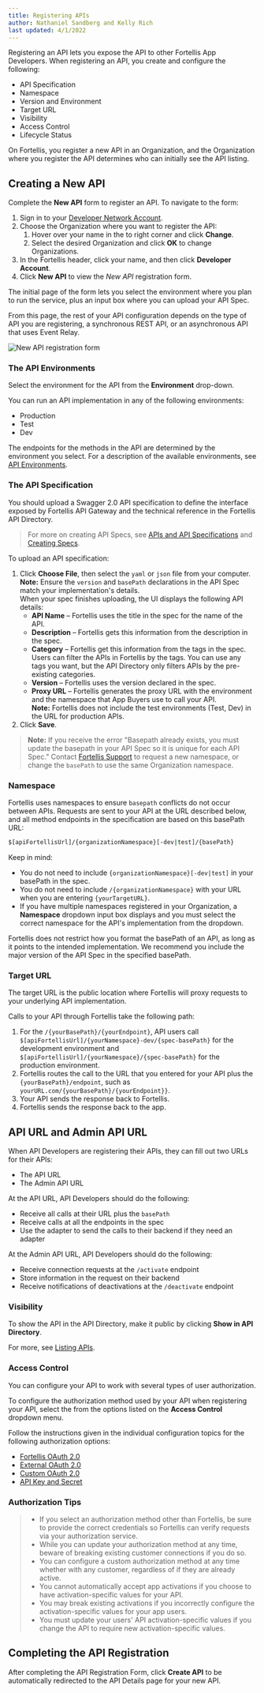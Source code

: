 ```yaml
---
title: Registering APIs
author: Nathaniel Sandberg and Kelly Rich
last updated: 4/1/2022
---
```


Registering an API lets you expose the API to other Fortellis App Developers. When registering an API, you create and configure the following:

* API Specification
* Namespace
* Version and Environment
* Target URL
* Visibility
* Access Control
* Lifecycle Status

On Fortellis, you register a new API in an Organization, and the Organization where you register the API determines who can initially see the API listing.

## Creating a New API

Complete the **New API** form to register an API. To navigate to the form:

1. Sign in to your [Developer Network Account]($[devNetworkUrl]).
1. Choose the Organization where you want to register the API:
    1. Hover over your name in the to right corner and click **Change**.
    1. Select the desired Organization and click **OK** to change Organizations.
1. In the Fortellis header, click your name, and then click **Developer Account**.
1. Click **New API** to view the *New API* registration form.

The initial page of the form lets you select the environment where you plan to run the service, plus an input box where you can upload your API Spec.

From this page, the rest of your API configuration depends on the type of API you are registering, a synchronous REST API, or an asynchronous API that uses Event Relay.

![New API registration form]($[docsUrl]/static/images/new-api-form.png)

### The API Environments

Select the environment for the API from the **Environment** drop-down.

You can run an API implementation in any of the following environments:

* Production
* Test
* Dev

The endpoints for the methods in the API are determined by the environment you select. For a description of the available environments, see [API Environments](/docs/tutorials/api-lifecycle/api-environments).

### The API Specification

You should upload a Swagger 2.0 API specification to define the interface exposed by Fortellis API Gateway and the technical reference in the Fortellis API Directory.

> For more on creating API Specs, see [APIs and API Specifications](/docs/general/api-developers/api-specs) and [Creating Specs](/docs/tutorials/spec-writing/creating-api-specs).

To upload an API specification:

1. Click **Choose File**, then select the `yaml` or `json` file from your computer.  
    **Note:** Ensure the `version` and `basePath` declarations in the API Spec match your implementation's details.  
    When your spec finishes uploading, the UI displays the following API details:
    * **API Name** – Fortellis uses the title in the spec for the name of the API.
    * **Description** – Fortellis gets this information from the description in the spec.
    * **Category** – Fortellis get this information from the tags in the spec.
        Users can filter the APIs in Fortellis by the tags. You can use any tags you want, but the API Directory only filters APIs by the pre-existing categories.
    * **Version** – Fortellis uses the version declared in the spec.
    * **Proxy URL** – Fortellis generates the proxy URL with the environment and the namespace that App Buyers use to call your API.  
        **Note:** Fortellis does not include the test environments (Test, Dev) in the URL for production APIs.
1. Click **Save**.

> **Note:** If you receive the error "Basepath already exists, you must update the basepath in your API Spec so it is unique for each API Spec."
> Contact [Fortellis Support](mailto:support@fortellis.io) to request a new namespace, or change the `basePath` to use the same Organization namespace.

### Namespace

Fortellis uses namespaces to ensure `basepath` conflicts do not occur between APIs. Requests are sent to your API at the URL described below, and all method endpoints in the specification are based on this basePath URL:

```bash
$[apiFortellisUrl]/{organizationNamespace}[-dev|test]/{basePath}
```

Keep in mind:

* You do not need to include `{organizationNamespace}[-dev|test]` in your basePath in the spec.
* You do not need to include `/{organizationNamespace}` with your URL when you are entering `{yourTargetURL}`.
* If you have multiple namespaces registered in your Organization, a **Namespace** dropdown input box displays and you must select the correct namespace for the API's implementation from the dropdown.

Fortellis does not restrict how you format the basePath of an API, as long as it points to the intended implementation. We recommend you include the major version of the API Spec in the specified basePath.

### Target URL

The target URL is the public location where Fortellis will proxy requests to your underlying API implementation.

Calls to your API through Fortellis take the following path:

1. For the `/{yourBasePath}/{yourEndpoint}`, API users call `$[apiFortellisUrl]/{yourNamespace}-dev/{spec-basePath}` for the development environment and `$[apiFortellisUrl]/{yourNamespace}/{spec-basePath}` for the production environment.
1. Fortellis routes the call to the URL that you entered for your API plus the `{yourBasePath}/endpoint`, such as `yourURL.com/{yourBasePath}/{yourEndpoint}}`.
1. Your API sends the response back to Fortellis.
1. Fortellis sends the response back to the app.

## API URL and Admin API URL

When API Developers are registering their APIs, they can fill out two URLs for their APIs:

* The API URL
* The Admin API URL

At the API URL, API Developers should do the following:

* Receive all calls at their URL plus the `basePath`
* Receive calls at all the endpoints in the spec
* Use the adapter to send the calls to their backend if they need an adapter

At the Admin API URL, API Developers should do the following:

* Receive connection requests at the `/activate` endpoint
* Store information in the request on their backend
* Receive notifications of deactivations at the `/deactivate` endpoint

### Visibility

To show the API in the API Directory, make it public by clicking **Show in API Directory**.

For more, see [Listing APIs](/docs/tutorials/api-lifecycle/listing-apis).

### Access Control

You can configure your API to work with several types of user authorization.

To configure the authorization method used by your API when registering your API, select the from the options listed on the **Access Control** dropdown menu.

Follow the instructions given in the individual configuration topics for the following authorization options:

* [Fortellis OAuth 2.0](/docs/tutorials/solution-integration/fortellis-oauth-config)
* [External OAuth 2.0](/docs/tutorials/solution-integration/external-oauth-config)
* [Custom OAuth 2.0](/docs/tutorials/solution-integration/custom-oauth-config)
* [API Key and Secret](/docs/tutorials/solution-integration/key-secret-oauth-config)

### Authorization Tips

> * If you select an authorization method other than Fortellis, be sure to provide the correct credentials so Fortellis can verify requests via your authorization service.  
> * While you can update your authorization method at any time, beware of breaking existing customer connections if you do so.  
> * You can configure a custom authorization method at any time whether with any customer, regardless of if they are already active.
> * You cannot automatically accept app activations if you choose to have activation-specific values for your API.  
> * You may break existing activations if you incorrectly configure the activation-specific values for your app users.  
> * You must update your users' API activation-specific values if you change the API to require new activation-specific values.

## Completing the API Registration

After completing the API Registration Form, click **Create API** to be automatically redirected to the API Details page for your new API.
